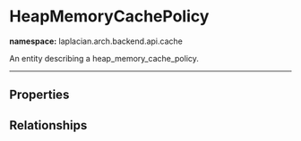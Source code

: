 

# **HeapMemoryCachePolicy**
**namespace:** laplacian.arch.backend.api.cache

An entity describing a heap_memory_cache_policy.



---

## Properties

## Relationships
